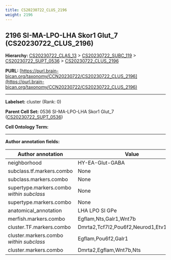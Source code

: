 ```yaml
---
title: CS20230722_CLUS_2196
weight: 2196
---
```

## 2196 SI-MA-LPO-LHA Skor1 Glut_7 (CS20230722_CLUS_2196)
<b>Hierarchy: </b>
[CS20230722_CLAS_13](../CS20230722_CLAS_13) >
[CS20230722_SUBC_119](../CS20230722_SUBC_119) >
[CS20230722_SUPT_0536](../CS20230722_SUPT_0536) >
[CS20230722_CLUS_2196](../CS20230722_CLUS_2196)

**PURL:** [https://purl.brain-bican.org/taxonomy/CCN20230722/CS20230722_CLUS_2196](https://purl.brain-bican.org/taxonomy/CCN20230722/CS20230722_CLUS_2196)

---


**Labelset:** cluster (Rank: 0)

**Parent Cell Set:** 0536 SI-MA-LPO-LHA Skor1 Glut_7 ([CS20230722_SUPT_0536](../CS20230722_SUPT_0536))



**Cell Ontology Term:** 

[MARKER GENES.]: #


---

[TRANSFERRED ANNOTATIONS.]: #


[AUTHOR ANNOTATION FIELDS.]: #


**Author annotation fields:**

| Author annotation | Value |
|-------------------|-------|
|neighborhood|HY-EA-Glut-GABA|
|subclass.tf.markers.combo|None|
|subclass.markers.combo|None|
|supertype.markers.combo _within subclass_|None|
|supertype.markers.combo|None|
|anatomical_annotation|LHA LPO SI GPe|
|merfish.markers.combo|Egflam,Nts,Galr1,Wnt7b|
|cluster.TF.markers.combo|Dmrta2,Tcf7l2,Pou6f2,Neurod1,Etv1,Zfp536|
|cluster.markers.combo _within subclass_|Egflam,Pou6f2,Galr1|
|cluster.markers.combo|Dmrta2,Egflam,Wnt7b,Nts|
